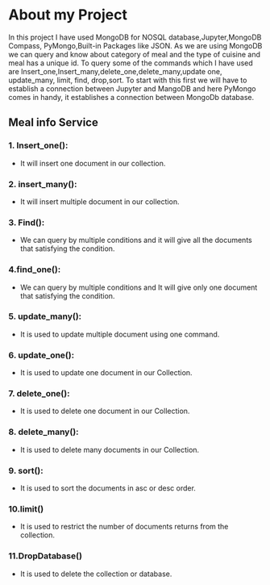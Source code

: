 # About my Project
In this project I have used MongoDB for NOSQL database,Jupyter,MongoDB Compass, PyMongo,Built-in Packages like JSON.
As we are using MongoDB we can query and know about category of meal and the type of cuisine and meal has a unique id. To query some of the commands which I have used are Insert_one,Insert_many,delete_one,delete_many,update one, update_many, limit, find, drop,sort. To start with this first we will have to establish a connection between Jupyter and MangoDB and here PyMongo comes in handy, it establishes a connection between MongoDb database.

## Meal info Service

### 1. Insert_one():

* It will insert one document in our collection.

### 2. insert_many():

* It will insert multiple document in our collection.

### 3. Find():

* We can query by multiple conditions and it will give all the documents that satisfying the condition.

### 4.find_one():

* We can query by multiple conditions and It will give only one document that satisfying the condition.

### 5. update_many():

* It is used to update multiple document using one command.

### 6. update_one():

* It is used to update one document in our Collection.

### 7. delete_one():

* It is used to delete one document in our Collection.

### 8. delete_many():

* It is used to delete many documents in our Collection.

### 9. sort():

* It is used to sort the documents in asc or desc order.

### 10.limit()

* It is used to  restrict the number of documents returns from the collection.

### 11.DropDatabase()

* It is used to delete the collection or database.
